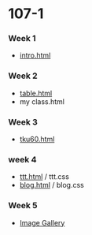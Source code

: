 # 107-1

### Week 1
* [intro.html](https://andy0979.github.io/107-1/week01/intor.html)

### Week 2
* [table.html](https://andy0979.github.io/107-1/w02/table.html)
* my class.html

### Week 3
* [tku60.html](https://andy0979.github.io/107-1/w03/tku60.html)

### week 4
* [ttt.html](https://andy0979.github.io/107-1/w03/div.html) / ttt.css
* [blog.html](https://andy0979.github.io/107-1/w04/blog%281%29.html) / blog.css

### Week 5
* [Image Gallery](https://andy0979.github.io/107-1/w05/imagegallery.html)
<!--stackedit_data:
eyJoaXN0b3J5IjpbLTQyMTAxODA1NywtNDY2MzcxMDcyLDk3MT
c5OTgzNF19
-->